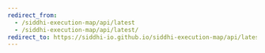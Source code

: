 ```yaml
---
redirect_from:
  - /siddhi-execution-map/api/latest
  - /siddhi-execution-map/api/latest/
redirect_to: https://siddhi-io.github.io/siddhi-execution-map/api/latest/
---
```


